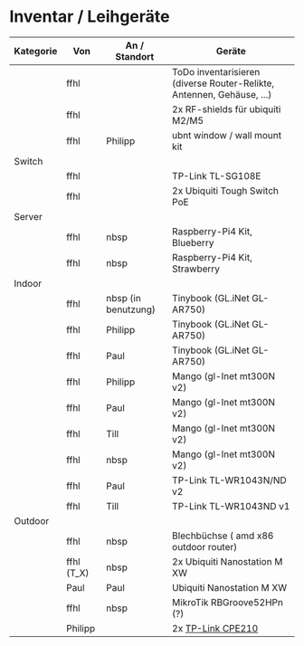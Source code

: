 # Inventar / Leihgeräte

| Kategorie | Von        | An / Standort       | Geräte                                                                |
|-----------|------------|---------------------|-----------------------------------------------------------------------|
|           | ffhl       |                     | ToDo inventarisieren (diverse Router-Relikte, Antennen, Gehäuse, ...) |
|           | ffhl       |                     | 2x RF-shields für ubiquiti M2/M5                                      |
|           | ffhl       | Philipp             | ubnt window / wall mount kit                                          |
| Switch    |            |                     |                                                                       |
|           | ffhl       |                     | TP-Link TL-SG108E                                                     |
|           | ffhl       |                     | 2x Ubiquiti Tough Switch PoE                                          |
| Server    |            |                     |                                                                       |
|           | ffhl       | nbsp                | Raspberry-Pi4 Kit, Blueberry                                          |
|           | ffhl       | nbsp                | Raspberry-Pi4 Kit, Strawberry                                         |
| Indoor    |            |                     |                                                                       |
|           | ffhl       | nbsp (in benutzung) | Tinybook (GL.iNet GL-AR750)                                           |
|           | ffhl       | Philipp             | Tinybook (GL.iNet GL-AR750)                                           |
|           | ffhl       | Paul                | Tinybook (GL.iNet GL-AR750)                                           |
|           | ffhl       | Philipp             | Mango (gl-Inet mt300N v2)                                             |
|           | ffhl       | Paul                | Mango (gl-Inet mt300N v2)                                             |
|           | ffhl       | Till                | Mango (gl-Inet mt300N v2)                                             |
|           | ffhl       | nbsp                | Mango (gl-Inet mt300N v2)                                             |
|           | ffhl       | Paul                | TP-Link TL-WR1043N/ND v2                                              |
|           | ffhl       | Till                | TP-Link TL-WR1043ND v1                                                |
| Outdoor   |            |                     |                                                                       |
|           | ffhl       | nbsp                | Blechbüchse ( amd x86 outdoor router)                                 |
|           | ffhl (T_X) | nbsp                | 2x Ubiquiti Nanostation M XW                                          |
|           | Paul       | Paul                | Ubiquiti Nanostation M XW                                             |
|           | ffhl       | nbsp                | MikroTik RBGroove52HPn (?)                                            |
|           | Philipp    |                     | 2x [TP-Link CPE210](https://wiki.freifunk.net/TP-Link_CPE210)         |
